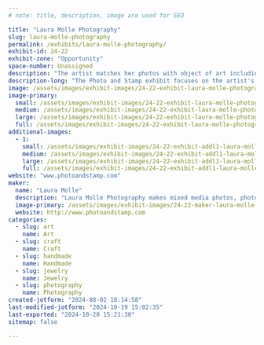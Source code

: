 ```yaml
---
# note: title, description, image are used for SEO

title: "Laura Molle Photography"
slug: laura-molle-photography
permalink: /exhibits/laura-molle-photography/
exhibit-id: 24-22
exhibit-zone: "Opportunity"
space-number: Unassigned
description: "The artist matches her photos with object of art including postage stamps, pins  and guitar picks."
description-long: "The Photo and Stamp exhibit focuses on the artist's ability to combine her eye for a wide variety of photo themes and unique compositions from musical instruments, musicians, still lifes, flowers, animals, and travel. Her unique three- dimensional style will capture the attention of any audience. The art is portable and affordable. Laura's mixed media art is intended to bring joy and happiness."
image: /assets/images/exhibit-images/24-22-exhibit-laura-molle-photography-double-neck-website-2-large.jpg
image-primary: 
  small: /assets/images/exhibit-images/24-22-exhibit-laura-molle-photography-double-neck-website-2-small.jpg
  medium: /assets/images/exhibit-images/24-22-exhibit-laura-molle-photography-double-neck-website-2-medium.jpg
  large: /assets/images/exhibit-images/24-22-exhibit-laura-molle-photography-double-neck-website-2-large.jpg
  full: /assets/images/exhibit-images/24-22-exhibit-laura-molle-photography-double-neck-website-2-full.jpg
additional-images: 
  - 1:
    small: /assets/images/exhibit-images/24-22-exhibit-addl1-laura-molle-photography-new-york-harbor-signed-small.jpg
    medium: /assets/images/exhibit-images/24-22-exhibit-addl1-laura-molle-photography-new-york-harbor-signed-medium.jpg
    large: /assets/images/exhibit-images/24-22-exhibit-addl1-laura-molle-photography-new-york-harbor-signed-large.jpg
    full: /assets/images/exhibit-images/24-22-exhibit-addl1-laura-molle-photography-new-york-harbor-signed-full.jpg
website: "www.photoandstamp.com"
maker: 
  name: "Laura Molle"
  description: "Laura Molle Photography makes mixed media photos, photo cards, musical instrument art and musical jewelry."
  image-primary: /assets/images/exhibit-images/24-22-maker-laura-molle-photography-lm-photo-globe-business-card-2024-medium.jpg
  website: http://www.photoandstamp.com
categories: 
  - slug: art
    name: Art
  - slug: craft
    name: Craft
  - slug: handmade
    name: Handmade
  - slug: jewelry
    name: Jewelry
  - slug: photography
    name: Photography
created-jotform: "2024-08-02 18:14:58"
last-modified-jotform: "2024-10-19 15:02:35"
last-exported: "2024-10-20 15:21:30"
sitemap: false

---
```

